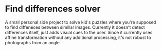 # Find differences solver
A small personal side project to solve kid's puzzles where you're supposed to find diffeneces between simillar images. Currently it doesn't detect differences itself, just adds visual cues to the user. Since it currently uses affine transformation without any additional processing, it's not robust to photographs from an angle.
